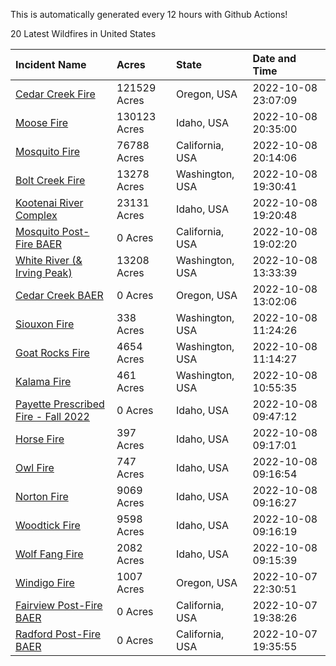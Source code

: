 This is automatically generated every 12 hours with Github Actions!

20 Latest Wildfires in United States

 | Incident Name | Acres | State | Date and Time |
|:---|:---|:---|:---|
| [Cedar Creek Fire](https://inciweb.nwcg.gov/incident/8307/) | 121529 Acres | Oregon, USA | 2022-10-08 23:07:09 |
| [Moose Fire](https://inciweb.nwcg.gov/incident/8249/) | 130123 Acres | Idaho, USA | 2022-10-08 20:35:00 |
| [Mosquito Fire](https://inciweb.nwcg.gov/incident/8398/) | 76788 Acres | California, USA | 2022-10-08 20:14:06 |
| [Bolt Creek Fire](https://inciweb.nwcg.gov/incident/8417/) | 13278 Acres | Washington, USA | 2022-10-08 19:30:41 |
| [Kootenai River Complex ](https://inciweb.nwcg.gov/incident/8378/) | 23131 Acres | Idaho, USA | 2022-10-08 19:20:48 |
| [Mosquito Post-Fire BAER](https://inciweb.nwcg.gov/incident/8430/) | 0 Acres | California, USA | 2022-10-08 19:02:20 |
| [White River (& Irving Peak)](https://inciweb.nwcg.gov/incident/8329/) | 13208 Acres | Washington, USA | 2022-10-08 13:33:39 |
| [Cedar Creek BAER](https://inciweb.nwcg.gov/incident/8434/) | 0 Acres | Oregon, USA | 2022-10-08 13:02:06 |
| [Siouxon Fire](https://inciweb.nwcg.gov/incident/8436/) | 338 Acres | Washington, USA | 2022-10-08 11:24:26 |
| [Goat Rocks Fire](https://inciweb.nwcg.gov/incident/8415/) | 4654 Acres | Washington, USA | 2022-10-08 11:14:27 |
| [Kalama Fire](https://inciweb.nwcg.gov/incident/8420/) | 461 Acres | Washington, USA | 2022-10-08 10:55:35 |
| [Payette Prescribed Fire - Fall 2022](https://inciweb.nwcg.gov/incident/8424/) | 0 Acres | Idaho, USA | 2022-10-08 09:47:12 |
| [Horse Fire ](https://inciweb.nwcg.gov/incident/8423/) | 397 Acres | Idaho, USA | 2022-10-08 09:17:01 |
| [Owl Fire](https://inciweb.nwcg.gov/incident/8416/) | 747 Acres | Idaho, USA | 2022-10-08 09:16:54 |
| [Norton Fire](https://inciweb.nwcg.gov/incident/8308/) | 9069 Acres | Idaho, USA | 2022-10-08 09:16:27 |
| [Woodtick Fire](https://inciweb.nwcg.gov/incident/8253/) | 9598 Acres | Idaho, USA | 2022-10-08 09:16:19 |
| [Wolf Fang Fire](https://inciweb.nwcg.gov/incident/8273/) | 2082 Acres | Idaho, USA | 2022-10-08 09:15:39 |
| [Windigo Fire](https://inciweb.nwcg.gov/incident/8292/) | 1007 Acres | Oregon, USA | 2022-10-07 22:30:51 |
| [Fairview Post-Fire BAER](https://inciweb.nwcg.gov/incident/8426/) | 0 Acres | California, USA | 2022-10-07 19:38:26 |
| [Radford Post-Fire BAER](https://inciweb.nwcg.gov/incident/8425/) | 0 Acres | California, USA | 2022-10-07 19:35:55 |

